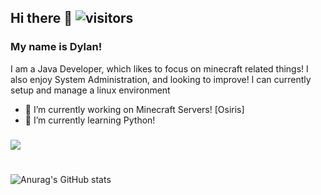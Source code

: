 ## Hi there 👋 ![visitors](https://visitor-badge.glitch.me/badge?page_id=${DylanDeNewb}.${387026107})
### My name is Dylan!

I am a Java Developer, which likes to focus on minecraft related things!
I also enjoy System Administration, and looking to improve! I can currently setup and manage a linux environment

- 🔭 I’m currently working on Minecraft Servers! [Osiris]
- 🌱 I’m currently learning Python!
###
###
###
![](https://discord-md-badge.vercel.app/api/shield/410183483990999073)
#

![Anurag's GitHub stats](https://github-readme-stats.vercel.app/api?username=DylanDeNewb&show_icons=true)

<!--
**DylanDeNewb/DylanDeNewb** is a ✨ _special_ ✨ repository because its `README.md` (this file) appears on your GitHub profile.

Here are some ideas to get you started:

- 🔭 I’m currently working on ...
- 🌱 I’m currently learning ...
- 👯 I’m looking to collaborate on ...
- 🤔 I’m looking for help with ...
- 💬 Ask me about ...
- 📫 How to reach me: ...
- 😄 Pronouns: ...
- ⚡ Fun fact: ...
-->
